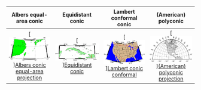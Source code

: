 
| Albers equal-area conic  | Equidistant conic  | Lambert conformal conic |  (American) polyconic |
|:-------------:|:---------:|:-------------:|:-------------:|
|[![](../figures/mapproj/GMT_albers.png)][Albers conic equal-area projection](@ref) | [![](../figures/mapproj/GMT_equidistant_conic.png)][Equidistant conic](@ref) | [![](../figures/mapproj/GMT_lambert_conic.png)][Lambert conic conformal](@ref) | [![](../figures/mapproj/GMT_polyconic.png)][(American) polyconic projection](@ref) |

